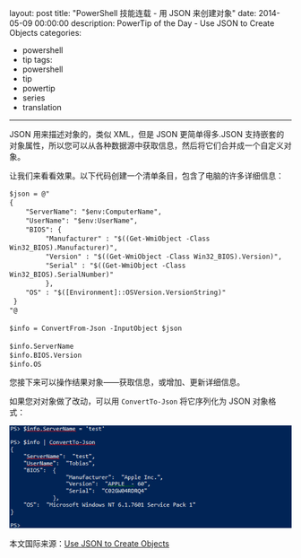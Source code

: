 ﻿layout: post
title: "PowerShell 技能连载 - 用 JSON 来创建对象"
date: 2014-05-09 00:00:00
description: PowerTip of the Day - Use JSON to Create Objects
categories:
- powershell
- tip
tags:
- powershell
- tip
- powertip
- series
- translation
---
JSON 用来描述对象的，类似 XML，但是 JSON 更简单得多.JSON 支持嵌套的对象属性，所以您可以从各种数据源中获取信息，然后将它们合并成一个自定义对象。

让我们来看看效果。以下代码创建一个清单条目，包含了电脑的许多详细信息：

    $json = @"
    {
        "ServerName": "$env:ComputerName",
        "UserName": "$env:UserName",
        "BIOS": {
             "Manufacturer" : "$((Get-WmiObject -Class Win32_BIOS).Manufacturer)",
             "Version" : "$((Get-WmiObject -Class Win32_BIOS).Version)",
             "Serial" : "$((Get-WmiObject -Class Win32_BIOS).SerialNumber)"
             },
        "OS" : "$([Environment]::OSVersion.VersionString)"
     }
    "@
    
    $info = ConvertFrom-Json -InputObject $json
    
    $info.ServerName
    $info.BIOS.Version
    $info.OS 

您接下来可以操作结果对象——获取信息，或增加、更新详细信息。

如果您对对象做了改动，可以用 `ConvertTo-Json` 将它序列化为 JSON 对象格式：

![](/img/2014-05-09-use-json-to-create-objects-001.png)

<!--more-->
本文国际来源：[Use JSON to Create Objects](http://community.idera.com/powershell/powertips/b/tips/posts/use-json-to-create-objects)
